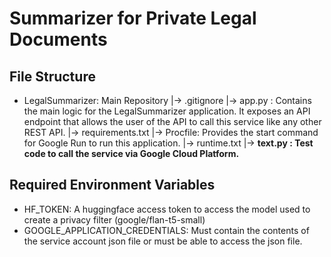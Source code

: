 # Summarizer for Private Legal Documents


## File Structure
- LegalSummarizer: Main Repository 
    |-> .gitignore
    |-> app.py : Contains the main logic for the LegalSummarizer application. It exposes an API endpoint that allows the user of the API to call this service like any other REST API.
    |-> requirements.txt
    |-> Procfile: Provides the start command for Google Run to run this application.
    |-> runtime.txt
    |-> **text.py : Test code to call the service via Google Cloud Platform.**

## Required Environment Variables
- HF_TOKEN: A huggingface access token to access the model used to create a privacy filter (google/flan-t5-small)
- GOOGLE_APPLICATION_CREDENTIALS: Must contain the contents of the service account json file or must be able to access the json file.













<!-- ---
title: Legal Document Summarizer
emoji: ⚖️
colorFrom: blue
colorTo: purple
sdk: gradio
sdk_version: "4.29.0"
app_file: app.py
pinned: false
--- -->